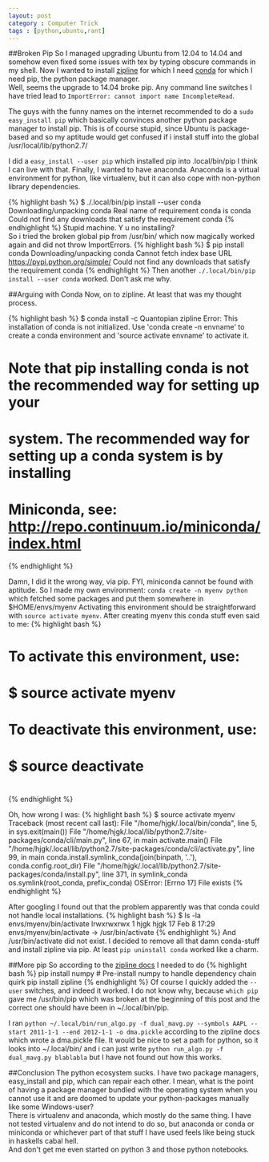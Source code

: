 ```yaml
---
layout: post
category : Computer Trick
tags : [python,ubuntu,rant]
---
```

##Broken Pip
So I managed upgrading Ubuntu from 12.04 to 14.04 and somehow even fixed some issues with tex by typing obscure commands in my shell.
Now I wanted to install [zipline](https://github.com/quantopian/zipline) for which I need [conda](http://continuum.io/downloads) for which I need pip, the python package manager.  
Well, seems the upgrade to 14.04 broke pip.
Any command line switches I have tried lead to ``ImportError: cannot import name IncompleteRead``.

The guys with the funny names on the internet recommended to do a ``sudo easy_install pip`` which basically convinces another python package manager to install pip.
This is of course stupid, since Ubuntu is package-based and so my aptitude would get confused if i install stuff into the global /usr/local/lib/python2.7/

I did a ``easy_install --user pip`` which installed pip into .local/bin/pip I think I can live with that.
Finally, I wanted to have anaconda. Anaconda is a virtual environment for python, like virtualenv, but it can also cope with non-python library dependencies.

{% highlight bash %}
$ ./.local/bin/pip install --user conda
Downloading/unpacking conda
  Real name of requirement conda is conda
  Could not find any downloads that satisfy the requirement conda
{% endhighlight %}
Stupid machine. Y u no installing?  
So i tried the broken global pip from /usr/bin/ which now magically worked again and did not throw ImportErrors.
{% highlight bash %}
$ pip install conda
Downloading/unpacking conda
  Cannot fetch index base URL https://pypi.python.org/simple/
  Could not find any downloads that satisfy the requirement conda
{% endhighlight %}
Then another ``./.local/bin/pip install --user conda`` worked.
Don't ask me why.

##Arguing with Conda
Now, on to zipline.
At least that was my thought process.

{% highlight bash %}
$ conda install -c Quantopian zipline
Error: This installation of conda is not initialized. Use 'conda create -n
envname' to create a conda environment and 'source activate envname' to
activate it.

# Note that pip installing conda is not the recommended way for setting up your
# system.  The recommended way for setting up a conda system is by installing
# Miniconda, see: http://repo.continuum.io/miniconda/index.html
{% endhighlight %}

Damn, I did it the wrong way, via pip. FYI, miniconda cannot be found with aptitude.
So I made my own environment: ``conda create -n myenv python`` which fetched some packages and put them somewhere in $HOME/envs/myenv
Activating this environment should be straightforward with ``source activate myenv``.
After creating myenv this conda stuff even said to me:
{% highlight bash %}
# To activate this environment, use:
# $ source activate myenv
#
# To deactivate this environment, use:
# $ source deactivate
#
{% endhighlight %}

Oh, how wrong I was:
{% highlight bash %}
$ source activate myenv
Traceback (most recent call last):
  File "/home/hjgk/.local/bin/conda", line 5, in <module>
    sys.exit(main())
  File "/home/hjgk/.local/lib/python2.7/site-packages/conda/cli/main.py", line 67, in main
    activate.main()
  File "/home/hjgk/.local/lib/python2.7/site-packages/conda/cli/activate.py", line 99, in main
    conda.install.symlink_conda(join(binpath, '..'), conda.config.root_dir)
  File "/home/hjgk/.local/lib/python2.7/site-packages/conda/install.py", line 371, in symlink_conda
    os.symlink(root_conda, prefix_conda)
OSError: [Errno 17] File exists
{% endhighlight %}

After googling I found out that the problem apparently was that conda could not handle local installations.
{% highlight bash %}
$ ls -la envs/myenv/bin/activate 
lrwxrwxrwx 1 hjgk hjgk 17 Feb  8 17:29 envs/myenv/bin/activate -> /usr/bin/activate
{% endhighlight %}
And /usr/bin/activate did not exist.
I decided to remove all that damn conda-stuff and install zipline via pip.
At least ``pip uninstall conda`` worked like a charm.

##More pip
So according to the [zipline docs](https://github.com/quantopian/zipline) I needed to do
{% highlight bash %}
pip install numpy   # Pre-install numpy to handle dependency chain quirk
pip install zipline
{% endhighlight %}
Of course I quickly added the ``--user`` switches, and indeed it worked.
I do not know why, because ``which pip`` gave me /usr/bin/pip which was broken at the beginning of this post and the correct one should have been in ~/.local/bin/pip.

I ran ``python ~/.local/bin/run_algo.py -f dual_mavg.py --symbols AAPL --start 2011-1-1 --end 2012-1-1 -o dma.pickle`` according to the zipline docs which wrote a dma.pickle file.
It would be nice to set a path for python, so it looks into ~/.local/bin/ and i can just write ``python run_algo.py -f dual_mavg.py blablabla`` but I have not found out how this works.

##Conclusion
The python ecosystem sucks. I have two package managers, easy_install and pip, which can repair each other.
I mean, what is the point of having a package manager bundled with the operating system when you cannot use it and are doomed to update your python-packages manually like some Windows-user?  
There is virtualenv and anaconda, which mostly do the same thing.
I have not tested virtualenv and do not intend to do so, but anaconda or conda or miniconda or whichever part of that stuff I have used feels like being stuck in haskells cabal hell.  
And don't get me even started on python 3 and those python notebooks.
